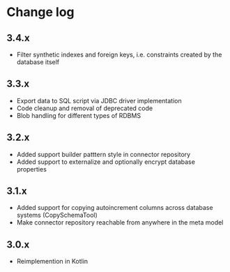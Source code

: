 # Change log

## 3.4.x

- Filter synthetic indexes and foreign keys, i.e. constraints created by the database itself

## 3.3.x

- Export data to SQL script via JDBC driver implementation
- Code cleanup and removal of deprecated code
- Blob handling for different types of RDBMS 

## 3.2.x

- Added support builder patttern style in connector repository
- Added support to externalize and optionally encrypt database properties

## 3.1.x

- Added support for copying autoincrement columns across database systems (CopySchemaTool)
- Make connector repository reachable from anywhere in the meta model

## 3.0.x

- Reimplemention in Kotlin